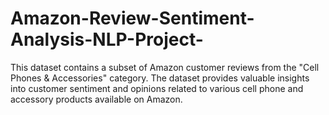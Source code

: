 # Amazon-Review-Sentiment-Analysis-NLP-Project-
This dataset contains a subset of Amazon customer reviews from the "Cell Phones &amp; Accessories" category. The dataset provides valuable insights into customer sentiment and opinions related to various cell phone and accessory products available on Amazon. 
